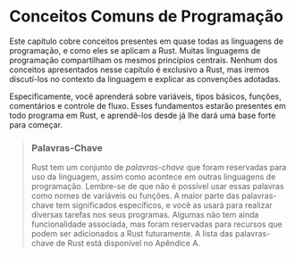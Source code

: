# Conceitos Comuns de Programação

Este capítulo cobre conceitos presentes em quase todas as linguagens de
programação, e como eles se aplicam a Rust. Muitas linguagems de programação
compartilham os mesmos princípios centrais. Nenhum dos conceitos apresentados nesse
capítulo é exclusivo a Rust, mas iremos discutí-los no contexto da linguagem e
explicar as convenções adotadas.

Especificamente, você aprenderá sobre variáveis, tipos básicos, funções,
comentários e controle de fluxo. Esses fundamentos estarão presentes em todo
programa em Rust, e aprendê-los desde já lhe dará uma base forte para começar.

<!-- PROD: START BOX -->

> ### Palavras-Chave
>
> Rust tem um conjunto de *palavras-chave* que foram reservadas para
> uso da linguagem, assim como acontece em outras linguagens de programação.
> Lembre-se de que não é possível usar essas palavras como nomes de variáveis ou
> funções. A maior parte das palavras-chave tem significados específicos, e você as
> usará para realizar diversas tarefas nos seus programas. Algumas não tem ainda
> funcionalidade associada, mas foram reservadas para recursos que podem ser
> adicionados a Rust futuramente. A lista das palavras-chave de Rust está
> disponível no Apêndice A.

<!-- PROD: END BOX -->
